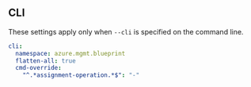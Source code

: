 ## CLI

These settings apply only when `--cli` is specified on the command line.

``` yaml $(cli)
cli:
  namespace: azure.mgmt.blueprint
  flatten-all: true
  cmd-override:
    "^.*assignment-operation.*$": "-"
```
